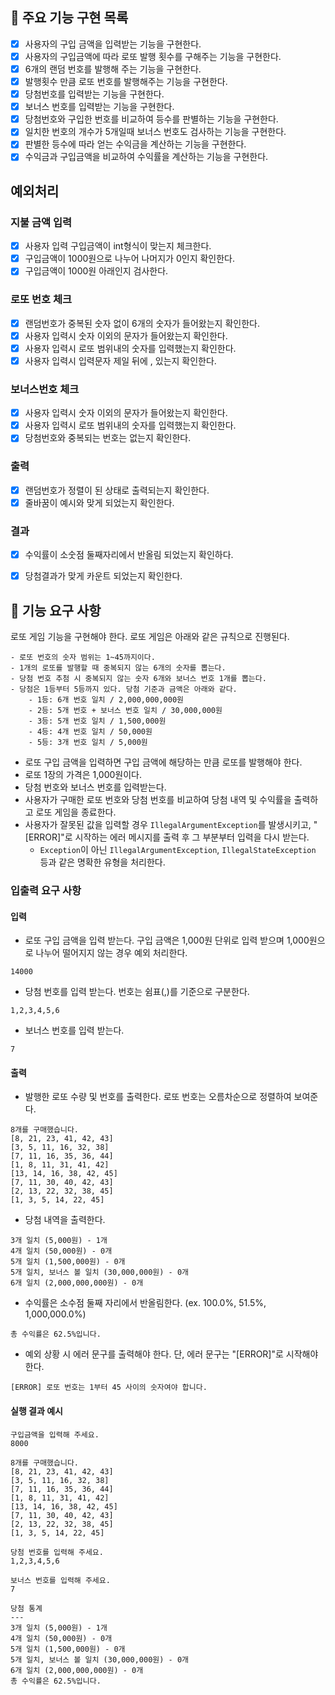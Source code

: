## 🚀 주요 기능 구현 목록
- [x] 사용자의 구입 금액을 입력받는 기능을 구현한다.
- [x] 사용자의 구입금액에 따라 로또 발행 횟수를 구해주는 기능을 구현한다.
- [x] 6개의 랜덤 번호를 발행해 주는 기능을 구현한다.
- [x] 발행횟수 만큼 로또 번호를 발행해주는 기능을 구현한다.
- [x] 당첨번호를 입력받는 기능을 구현한다.
- [x] 보너스 번호를 입력받는 기능을 구현한다.
- [x] 당첨번호와 구입한 번호를 비교하여 등수를 판별하는 기능을 구현한다.
- [x] 일치한 번호의 개수가 5개일때 보너스 번호도 검사하는 기능을 구현한다.
- [x] 판별한 등수에 따라 얻는 수익금을 계산하는 기능을 구현한다.
- [x] 수익금과 구입금액을 비교하여 수익률을 계산하는 기능을 구현한다.

## 예외처리
### 지불 금액 입력
- [x] 사용자 입력 구입금액이 int형식이 맞는지 체크한다.
- [x] 구입금액이 1000원으로 나누어 나머지가 0인지 확인한다.
- [x] 구입금액이 1000원 아래인지 검사한다.
### 로또 번호 체크
- [x] 랜덤번호가 중복된 숫자 없이 6개의 숫자가 들어왔는지 확인한다.
- [x] 사용자 입력시 숫자 이외의 문자가 들어왔는지 확인한다.
- [x] 사용자 입력시 로또 범위내의 숫자를 입력했는지 확인한다.
- [x] 사용자 입력시 입력문자 제일 뒤에 , 있는지 확인한다.
### 보너스번호 체크
- [x] 사용자 입력시 숫자 이외의 문자가 들어왔는지 확인한다.
- [x] 사용자 입력시 로또 범위내의 숫자를 입력했는지 확인한다.
- [x] 당첨번호와 중복되는 번호는 없는지 확인한다.
### 출력
- [x] 랜덤번호가 정렬이 된 상태로 출력되는지 확인한다.
- [x] 줄바꿈이 예시와 맞게 되었는지 확인한다.
### 결과
- [x] 수익률이 소숫점 둘째자리에서 반올림 되었는지 확인하다.
- [x] 당첨결과가 맞게 카운트 되었는지 확인한다.




## 🚀 기능 요구 사항

로또 게임 기능을 구현해야 한다. 로또 게임은 아래와 같은 규칙으로 진행된다.

```
- 로또 번호의 숫자 범위는 1~45까지이다.
- 1개의 로또를 발행할 때 중복되지 않는 6개의 숫자를 뽑는다.
- 당첨 번호 추첨 시 중복되지 않는 숫자 6개와 보너스 번호 1개를 뽑는다.
- 당첨은 1등부터 5등까지 있다. 당첨 기준과 금액은 아래와 같다.
    - 1등: 6개 번호 일치 / 2,000,000,000원
    - 2등: 5개 번호 + 보너스 번호 일치 / 30,000,000원
    - 3등: 5개 번호 일치 / 1,500,000원
    - 4등: 4개 번호 일치 / 50,000원
    - 5등: 3개 번호 일치 / 5,000원
```

- 로또 구입 금액을 입력하면 구입 금액에 해당하는 만큼 로또를 발행해야 한다.
- 로또 1장의 가격은 1,000원이다.
- 당첨 번호와 보너스 번호를 입력받는다.
- 사용자가 구매한 로또 번호와 당첨 번호를 비교하여 당첨 내역 및 수익률을 출력하고 로또 게임을 종료한다.
- 사용자가 잘못된 값을 입력할 경우 `IllegalArgumentException`를 발생시키고, "[ERROR]"로 시작하는 에러 메시지를 출력 후 그 부분부터 입력을 다시 받는다.
  - `Exception`이 아닌 `IllegalArgumentException`, `IllegalStateException` 등과 같은 명확한 유형을 처리한다.

### 입출력 요구 사항

#### 입력

- 로또 구입 금액을 입력 받는다. 구입 금액은 1,000원 단위로 입력 받으며 1,000원으로 나누어 떨어지지 않는 경우 예외 처리한다.

```
14000
```

- 당첨 번호를 입력 받는다. 번호는 쉼표(,)를 기준으로 구분한다.

```
1,2,3,4,5,6
```

- 보너스 번호를 입력 받는다.

```
7
```

#### 출력

- 발행한 로또 수량 및 번호를 출력한다. 로또 번호는 오름차순으로 정렬하여 보여준다.

```
8개를 구매했습니다.
[8, 21, 23, 41, 42, 43] 
[3, 5, 11, 16, 32, 38] 
[7, 11, 16, 35, 36, 44] 
[1, 8, 11, 31, 41, 42] 
[13, 14, 16, 38, 42, 45] 
[7, 11, 30, 40, 42, 43] 
[2, 13, 22, 32, 38, 45] 
[1, 3, 5, 14, 22, 45]
```

- 당첨 내역을 출력한다.

```
3개 일치 (5,000원) - 1개
4개 일치 (50,000원) - 0개
5개 일치 (1,500,000원) - 0개
5개 일치, 보너스 볼 일치 (30,000,000원) - 0개
6개 일치 (2,000,000,000원) - 0개
```

- 수익률은 소수점 둘째 자리에서 반올림한다. (ex. 100.0%, 51.5%, 1,000,000.0%)

```
총 수익률은 62.5%입니다.
```

- 예외 상황 시 에러 문구를 출력해야 한다. 단, 에러 문구는 "[ERROR]"로 시작해야 한다.

```
[ERROR] 로또 번호는 1부터 45 사이의 숫자여야 합니다.
```

#### 실행 결과 예시

```
구입금액을 입력해 주세요.
8000

8개를 구매했습니다.
[8, 21, 23, 41, 42, 43] 
[3, 5, 11, 16, 32, 38] 
[7, 11, 16, 35, 36, 44] 
[1, 8, 11, 31, 41, 42] 
[13, 14, 16, 38, 42, 45] 
[7, 11, 30, 40, 42, 43] 
[2, 13, 22, 32, 38, 45] 
[1, 3, 5, 14, 22, 45]

당첨 번호를 입력해 주세요.
1,2,3,4,5,6

보너스 번호를 입력해 주세요.
7

당첨 통계
---
3개 일치 (5,000원) - 1개
4개 일치 (50,000원) - 0개
5개 일치 (1,500,000원) - 0개
5개 일치, 보너스 볼 일치 (30,000,000원) - 0개
6개 일치 (2,000,000,000원) - 0개
총 수익률은 62.5%입니다.
```